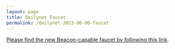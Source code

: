 ```yaml
---
layout: page
title: Dailynet Faucet
permalink: /dailynet-2023-06-06-faucet
---
```


[Please find the new Beacon-capable faucet by following this link](https://faucet.dailynet-2023-06-06.teztnets.xyz).
